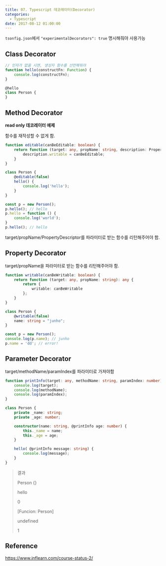 ```yaml
---
title: 07. Typescript 데코레이터(Decorator)
categories:
  - Typescript
date: 2017-08-12 01:00:00
---
```


`tsonfig.json`에서 `"experimentalDecorators": true` 명시해줘야 사용가능

## Class Decorator

````typescript
// 인자가 없을 시엔, 생성자 함수를 선언해줘야
function hello(constructFn: Function) {
    console.log(constructFn);
}

@hello
class Person {
}
````

## Method Decorator

**read only 데코레이터 예제**

함수를 재작성할 수 없게 함.

````typescript
function editable(canBeEditable: boolean) {
    return function (target: any, propName: string, description: PropertyDescriptor) {
        description.writable = canBeEditable;
    }
}

class Person {
    @editable(false)
    hello() {
        console.log('hello');
    }
}

const p = new Person();
p.hello(); // hello
p.hello = function () {
    console.log('world');
}
p.hello(); // hello
````

target/propName/PropertyDescriptor를 파라미터로 받는 함수를 리턴해주어야 함.

## Property Decorator

target/propName을 파라미터로 받는 함수를 리턴해주어야 함.

````typescript
function writable(canBeWritable: boolean) {
    return function (target: any, propName: string): any {
        return {
            writable: canBeWritable
        };
    }
}

class Person {
    @writable(false)
    name: string = "junho";
}

const p = new Person();
console.log(p.name); // junho
p.name = 'dd'; // error!
````

## Parameter Decorator

target/methodName/paramIndex를 파라미터로 가져야함

````typescript
function printInfo(target: any, methodName: string, paramIndex: number) {
    console.log(target);
    console.log(methodName);
    console.log(paramIndex);
}

class Person {
    private _name: string;
    private _age: number;

    constructor(name: string, @printInfo age: number) {
        this._name = name;
        this._age = age;
    }

    hello( @printInfo message: string) {
        console.log(message);
    }
}
````

>  결과
>
> Person {}
>
> hello
>
> 0
>
> [Funcion: Person]
>
> undefined
>
> 1

## Reference

https://www.inflearn.com/course-status-2/